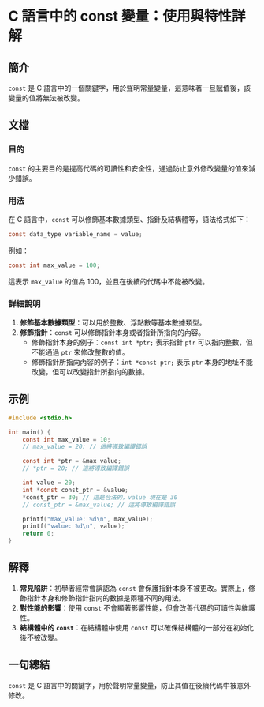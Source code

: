<!--
Meta Description: # C 語言中的 const 變量：使用與特性詳解 ## 簡介 `const` 是 C 語言中的一個關鍵字，用於聲明常量變量，這意味著一旦賦值後，該變量的值將無法被改變。 ## 文檔 ### 目的 `const` 的主要目的是提高代碼的可讀性和安全性，通過防止意外修改變量的值來減少錯誤。 ### 用...
Meta Keywords: const, int, max_value, ptr, value
-->

# C 語言中的 const 變量：使用與特性詳解

## 簡介
`const` 是 C 語言中的一個關鍵字，用於聲明常量變量，這意味著一旦賦值後，該變量的值將無法被改變。

## 文檔
### 目的
`const` 的主要目的是提高代碼的可讀性和安全性，通過防止意外修改變量的值來減少錯誤。

### 用法
在 C 語言中，`const` 可以修飾基本數據類型、指針及結構體等，語法格式如下：
```c
const data_type variable_name = value;
```
例如：
```c
const int max_value = 100;
```
這表示 `max_value` 的值為 100，並且在後續的代碼中不能被改變。

### 詳細說明
1. **修飾基本數據類型**：可以用於整數、浮點數等基本數據類型。
2. **修飾指針**：`const` 可以修飾指針本身或者指針所指向的內容。
   - 修飾指針本身的例子：`const int *ptr;` 表示指針 `ptr` 可以指向整數，但不能通過 `ptr` 來修改整數的值。
   - 修飾指針所指向內容的例子：`int *const ptr;` 表示 `ptr` 本身的地址不能改變，但可以改變指針所指向的數據。

## 示例
```c
#include <stdio.h>

int main() {
    const int max_value = 10;
    // max_value = 20; // 這將導致編譯錯誤

    const int *ptr = &max_value;
    // *ptr = 20; // 這將導致編譯錯誤

    int value = 20;
    int *const const_ptr = &value;
    *const_ptr = 30; // 這是合法的，value 現在是 30
    // const_ptr = &max_value; // 這將導致編譯錯誤

    printf("max_value: %d\n", max_value);
    printf("value: %d\n", value);
    return 0;
}
```

## 解釋
1. **常見陷阱**：初學者經常會誤認為 `const` 會保護指針本身不被更改。實際上，修飾指針本身和修飾指針指向的數據是兩種不同的用法。
2. **對性能的影響**：使用 `const` 不會顯著影響性能，但會改善代碼的可讀性與維護性。
3. **結構體中的 `const`**：在結構體中使用 `const` 可以確保結構體的一部分在初始化後不被改變。

## 一句總結
`const` 是 C 語言中的關鍵字，用於聲明常量變量，防止其值在後續代碼中被意外修改。